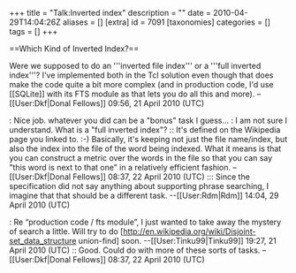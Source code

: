 +++
title = "Talk:Inverted index"
description = ""
date = 2010-04-29T14:04:26Z
aliases = []
[extra]
id = 7091
[taxonomies]
categories = []
tags = []
+++

==Which Kind of Inverted Index?==

Were we supposed to do an '''inverted file index''' or a '''full inverted index'''? I've implemented both in the Tcl solution even though that does make the code quite a bit more complex (and in production code, I'd use [[SQLite]] with its FTS module as that lets you do all this and more). –[[User:Dkf|Donal Fellows]] 09:56, 21 April 2010 (UTC)

: Nice job.  whatever you did can be a "bonus" task I guess... 
: I am not sure I  understand.  What is a "full inverted index"?
:: It's defined on the Wikipedia page you linked to. :-) Basically, it's keeping not just the file name/index, but also the index into the file of the word being indexed. What it means is that you can construct a metric over the words in the file so that you can say "this word is next to that one" in a relatively efficient fashion. –[[User:Dkf|Donal Fellows]] 08:37, 22 April 2010 (UTC)
::: Since the specification did not say anything about supporting phrase searching, I imagine that that should be a different task. --[[User:Rdm|Rdm]] 14:04, 29 April 2010 (UTC)

: Re “production code / fts module”, I just wanted to take away the mystery of search a little. Will try to do [http://en.wikipedia.org/wiki/Disjoint-set_data_structure union-find] soon. --[[User:Tinku99|Tinku99]] 19:27, 21 April 2010 (UTC)
:: Good. Could do with more of these sorts of tasks. –[[User:Dkf|Donal Fellows]] 08:37, 22 April 2010 (UTC)
